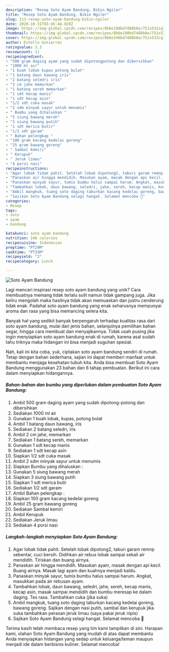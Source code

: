```yaml
---
description: "Resep Soto Ayam Bandung, Bikin Ngiler"
title: "Resep Soto Ayam Bandung, Bikin Ngiler"
slug: 113-resep-soto-ayam-bandung-bikin-ngiler
date: 2020-10-31T03:45:44.820Z
image: https://img-global.cpcdn.com/recipes/8b6e190bd7488b8e/751x532cq70/soto-ayam-bandung-foto-resep-utama.jpg
thumbnail: https://img-global.cpcdn.com/recipes/8b6e190bd7488b8e/751x532cq70/soto-ayam-bandung-foto-resep-utama.jpg
cover: https://img-global.cpcdn.com/recipes/8b6e190bd7488b8e/751x532cq70/soto-ayam-bandung-foto-resep-utama.jpg
author: Estella Gutierrez
ratingvalue: 3.3
reviewcount: 11
recipeingredient:
- "500 gram daging ayam yang sudah dipotongpotong dan dibersihkan"
- "1000 ml air"
- "1 buah lobak kupas potong bulat"
- "1 batang daun bawang iris"
- "2 batang seledri iris"
- "2 cm jahe memarkan"
- "1 batang sereh memarkan"
- "1 sdt kecap manis"
- "1 sdt kecap asin"
- "1/2 sdt cuka masak"
- "2 sdm minyak sayur untuk menumis"
- " Bumbu yang dihaluskan "
- "5 siung bawang merah"
- "3 siung bawang putih"
- "1 sdt merica butir"
- "1/2 sdt garam"
- " Bahan pelengkap "
- "100 gram kacang kedelai goreng"
- "25 gram bawang goreng"
- " Sambal kemiri"
- " Kerupuk"
- " Jeruk limau"
- "4 porsi nasi"
recipeinstructions:
- "Agar lobak tidak pahit. Setelah lobak dipotong2, taburi garam remnp sebentar, cuci bersih. Didihkan air rebus lobak sampai sekali air mendidih. Tiriskan dan buang airnya."
- "Panaskan air hingga mendidih. Masukan ayam, masak dengan api kecil. Buang airnya. Masak lagi ayam dan kuahnya menjadi kaldu."
- "Panaskan minyak sayur, tumis bumbu halus sampai harum. Angkat, masukkan pada air rebusan ayam."
- "Tambahkan lobak, daun bawang, seledri, jahe, sereh, kecap manis, kecap asin, masak sampai mendidih dan bumbu meresap ke dalam daging. Tes rasa. Tambahkan cuka (jika suka)"
- "Ambil mangkuk, tuang soto daging taburkan kacang kedelai goreng, bawang goreng. Sajikan dengan nasi putih, sambal dan kerupuk jika suka tambahkan perasan jeruk limau (saya pakai jeruk nipis)"
- "Sajikan Soto Ayam Bandung selagi hangat. Selamat mencoba 🤩"
categories:
- Resep
tags:
- soto
- ayam
- bandung

katakunci: soto ayam bandung 
nutrition: 146 calories
recipecuisine: Indonesian
preptime: "PT29M"
cooktime: "PT33M"
recipeyield: "2"
recipecategory: Lunch

---
```



![Soto Ayam Bandung](https://img-global.cpcdn.com/recipes/8b6e190bd7488b8e/751x532cq70/soto-ayam-bandung-foto-resep-utama.jpg)

Lagi mencari inspirasi resep soto ayam bandung yang unik? Cara membuatnya memang tidak terlalu sulit namun tidak gampang juga. Jika keliru mengolah maka hasilnya tidak akan memuaskan dan justru cenderung tidak enak. Padahal soto ayam bandung yang enak seharusnya mempunyai aroma dan rasa yang bisa memancing selera kita.

Banyak hal yang sedikit banyak berpengaruh terhadap kualitas rasa dari soto ayam bandung, mulai dari jenis bahan, selanjutnya pemilihan bahan segar, hingga cara membuat dan menyajikannya. Tidak usah pusing jika ingin menyiapkan soto ayam bandung enak di rumah, karena asal sudah tahu triknya maka hidangan ini bisa menjadi suguhan spesial.




Nah, kali ini kita coba, yuk, ciptakan soto ayam bandung sendiri di rumah. Tetap dengan bahan sederhana, sajian ini dapat memberi manfaat untuk membantu menjaga kesehatan tubuh kita. Anda bisa membuat Soto Ayam Bandung menggunakan 23 bahan dan 6 tahap pembuatan. Berikut ini cara dalam menyiapkan hidangannya.

<!--inarticleads1-->

##### Bahan-bahan dan bumbu yang diperlukan dalam pembuatan Soto Ayam Bandung:

1. Ambil 500 gram daging ayam yang sudah dipotong-potong dan dibersihkan
1. Sediakan 1000 ml air
1. Gunakan 1 buah lobak, kupas, potong bulat
1. Ambil 1 batang daun bawang, iris
1. Sediakan 2 batang seledri, iris
1. Ambil 2 cm jahe, memarkan
1. Sediakan 1 batang sereh, memarkan
1. Gunakan 1 sdt kecap manis
1. Sediakan 1 sdt kecap asin
1. Siapkan 1/2 sdt cuka masak
1. Ambil 2 sdm minyak sayur untuk menumis
1. Siapkan  Bumbu yang dihaluskan :
1. Gunakan 5 siung bawang merah
1. Siapkan 3 siung bawang putih
1. Siapkan 1 sdt merica butir
1. Sediakan 1/2 sdt garam
1. Ambil  Bahan pelengkap :
1. Siapkan 100 gram kacang kedelai goreng
1. Ambil 25 gram bawang goreng
1. Sediakan  Sambal kemiri
1. Ambil  Kerupuk
1. Sediakan  Jeruk limau
1. Sediakan 4 porsi nasi




<!--inarticleads2-->

##### Langkah-langkah menyiapkan Soto Ayam Bandung:

1. Agar lobak tidak pahit. Setelah lobak dipotong2, taburi garam remnp sebentar, cuci bersih. Didihkan air rebus lobak sampai sekali air mendidih. Tiriskan dan buang airnya.
1. Panaskan air hingga mendidih. Masukan ayam, masak dengan api kecil. Buang airnya. Masak lagi ayam dan kuahnya menjadi kaldu.
1. Panaskan minyak sayur, tumis bumbu halus sampai harum. Angkat, masukkan pada air rebusan ayam.
1. Tambahkan lobak, daun bawang, seledri, jahe, sereh, kecap manis, kecap asin, masak sampai mendidih dan bumbu meresap ke dalam daging. Tes rasa. Tambahkan cuka (jika suka)
1. Ambil mangkuk, tuang soto daging taburkan kacang kedelai goreng, bawang goreng. Sajikan dengan nasi putih, sambal dan kerupuk jika suka tambahkan perasan jeruk limau (saya pakai jeruk nipis)
1. Sajikan Soto Ayam Bandung selagi hangat. Selamat mencoba 🤩




Terima kasih telah membaca resep yang tim kami tampilkan di sini. Harapan kami, olahan Soto Ayam Bandung yang mudah di atas dapat membantu Anda menyiapkan hidangan yang sedap untuk keluarga/teman maupun menjadi ide dalam berbisnis kuliner. Selamat mencoba!
